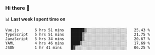 ### Hi there 👋

<!--
**DBvc/DBvc** is a ✨ _special_ ✨ repository because its `README.md` (this file) appears on your GitHub profile.

Here are some ideas to get you started:

- 🔭 I’m currently working on ...
- 🌱 I’m currently learning ...
- 👯 I’m looking to collaborate on ...
- 🤔 I’m looking for help with ...
- 💬 Ask me about ...
- 📫 How to reach me: ...
- 😄 Pronouns: ...
- ⚡ Fun fact: ...
-->

📊 **Last week I spent time on**
<!--START_SECTION:waka-->
```text
Vue.js       6 hrs 51 mins   ██████▒░░░░░░░░░░░░░░░░░░   25.43 % 
TypeScript   5 hrs 51 mins   █████▒░░░░░░░░░░░░░░░░░░░   21.75 % 
JavaScript   5 hrs 34 mins   █████▒░░░░░░░░░░░░░░░░░░░   20.67 % 
YAML         4 hrs 46 mins   ████▒░░░░░░░░░░░░░░░░░░░░   17.69 % 
JSON         1 hr 41 mins    █▓░░░░░░░░░░░░░░░░░░░░░░░   06.25 % 
```
<!--END_SECTION:waka-->
